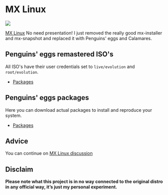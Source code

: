 # MX Linux
![](https://mxlinux.org/wp-content/uploads/2019/01/mxfcelogo-rounded.png)

[MX Linux](https://mxlinux.org/) No need presentation! I just removed the really good mx-installer and mx-snapshot and replaced it with Penguins' eggs and Calamares.

## Penguins' eggs remastered ISO's
All ISO's have their user credentials set to ```live/evolution``` and ```root/evolution```.

* [Packages](https://drive.google.com/drive/folders/1-Xq4XfWkzlN14UEBr6ituSQ_A0zRT8Z5)

## Penguins' eggs packages
Here you can download actual packages to install and reproduce your system.

* [Packages](https://penguins-eggs.net/basket/packages/debs)

## Advice

You can continue on [MX Linux discussion](https://github.com/pieroproietti/penguins-blog/discussions/37)

## Disclaim
__Please note what this project is in no way connected to the original distro in any official way, it’s just my personal experiment.__

